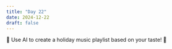 ```yaml
---
title: "Day 22"
date: 2024-12-22
draft: false
---
```


🎁 Use AI to create a holiday music playlist based on your taste! 🎵
